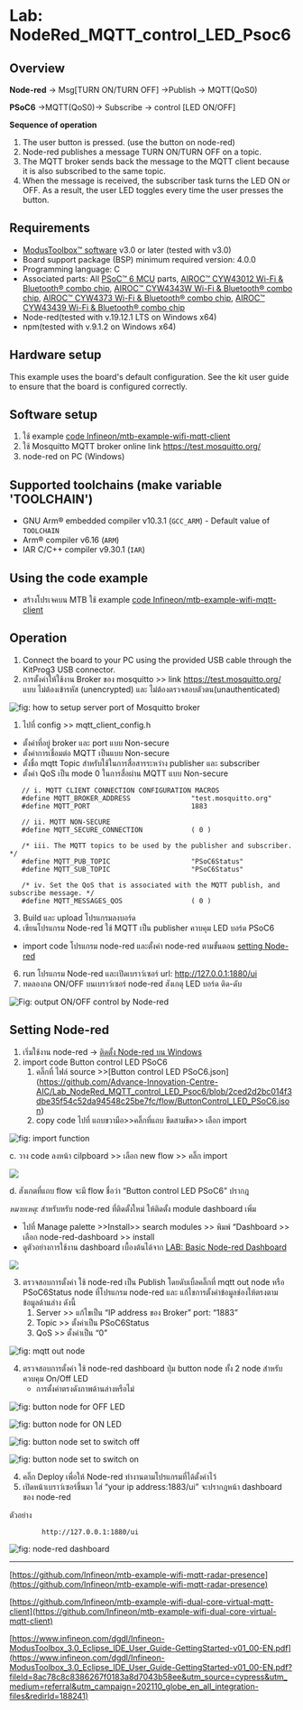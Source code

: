 # Lab: NodeRed_MQTT_control_LED_Psoc6

## **Overview**

**Node-red** → Msg[TURN ON/TURN OFF] →Publish → MQTT(QoS0)

**PSoC6** →MQTT(QoS0)→ Subscribe → control [LED ON/OFF]


**Sequence of operation**

1. The user button is pressed. (use the button on node-red)
2. Node-red publishes a message TURN ON/TURN OFF  on a topic.
3. The MQTT broker sends back the message to the MQTT client because it is also subscribed to the same topic.
4. When the message is received, the subscriber task turns the LED ON or OFF. As a result, the user LED toggles every time the user presses the button.



## Requirements
- [ModusToolbox™ software](https://www.infineon.com/modustoolbox) v3.0 or later (tested with v3.0)
- Board support package (BSP) minimum required version: 4.0.0
- Programming language: C
- Associated parts: All [PSoC™ 6 MCU](https://www.infineon.com/PSoC6) parts, [AIROC™ CYW43012 Wi-Fi & Bluetooth® combo chip](https://www.infineon.com/cms/en/product/wireless-connectivity/airoc-wi-fi-plus-bluetooth-combos/cyw43012), [AIROC™ CYW4343W Wi-Fi & Bluetooth® combo chip](https://www.infineon.com/cms/en/product/wireless-connectivity/airoc-wi-fi-plus-bluetooth-combos/cyw4343w/), [AIROC™ CYW4373 Wi-Fi & Bluetooth® combo chip](https://www.infineon.com/cms/en/product/wireless-connectivity/airoc-wi-fi-plus-bluetooth-combos/cyw4373/), [AIROC™ CYW43439 Wi-Fi & Bluetooth® combo chip](https://www.infineon.com/cms/en/product/wireless-connectivity/airoc-wi-fi-plus-bluetooth-combos/cyw43439/)
- Node-red(tested with v.19.12.1 LTS on Windows x64)
- npm(tested with v.9.1.2 on Windows x64)

## **Hardware setup**

This example uses the board's default configuration. See the kit user guide to ensure that the board is configured correctly.

## **Software setup**
1. ใช้ example [code Infineon/mtb-example-wifi-mqtt-client](https://github.com/Infineon/mtb-example-wifi-mqtt-client)
2. ใช้ Mosquitto MQTT broker online link https://test.mosquitto.org/
3. node-red on PC (Windows)
## **Supported toolchains (make variable 'TOOLCHAIN')**
- GNU Arm® embedded compiler v10.3.1 (`GCC_ARM`) - Default value of `TOOLCHAIN`
- Arm® compiler v6.16 (`ARM`)
- IAR C/C++ compiler v9.30.1 (`IAR`)

## **Using the code example**
- สร้างโปรเจคบน MTB ใช้ example [code Infineon/mtb-example-wifi-mqtt-client](https://github.com/Infineon/mtb-example-wifi-mqtt-client)
## **Operation**
1. Connect the board to your PC using the provided USB cable through the KitProg3 USB connector.
2. การตั้งค่าให้ใช้งาน Broker ของ mosquitto >> link https://test.mosquitto.org/ แบบ ไม่ต้องเข้ารหัส (unencrypted) และ ไม่ต้องตรวจสอบตัวตน(unauthenticated) 

![fig: how to setup server port of Mosquitto broker](https://paper-attachments.dropboxusercontent.com/s_DE46169648EC1184505F0FEE30B79C93229F6F5C4674567BCFF38BB678D2F8D7_1681979509506_Untitled.png)

  1. ไปที่ config >> mqtt_client_config.h
   - ตั้งค่าที่อยู่ broker และ port แบบ Non-secure 
   - ตั้งค่าการเชื่อมต่อ MQTT เป็นแบบ Non-secure 
   - ตั้งชื่อ mqtt Topic สำหรับใช้ในการสื่อสารระหว่าง  publisher และ subscriber 
   - ตั้งค่า QoS เป็น mode 0 ในการสื่อผ่าน MQTT แบบ Non-secure
        
        
 `````  
    // i. MQTT CLIENT CONNECTION CONFIGURATION MACROS
    #define MQTT_BROKER_ADDRESS               "test.mosquitto.org"
    #define MQTT_PORT                         1883
    
    // ii. MQTT NON-SECURE
    #define MQTT_SECURE_CONNECTION            ( 0 )
    
    /* iii. The MQTT topics to be used by the publisher and subscriber. */
    #define MQTT_PUB_TOPIC                    "PSoC6Status"
    #define MQTT_SUB_TOPIC                    "PSoC6Status"
    
    /* iv. Set the QoS that is associated with the MQTT publish, and subscribe message. */
    #define MQTT_MESSAGES_QOS                 ( 0 )

`````

3. Build และ upload โปรแกรมลงบอร์ด 
4. เขียนโปรแกรม Node-red ใช้ MQTT  เป็น publisher ควบคุม LED บอร์ด PSoC6 
 - import code โปรแกรม node-red และตั้งค่า node-red ตามขั้นตอน [setting Node-red](https://www.dropbox.com/scl/fi/u3asndwvf30y1gog2t6lp/BDH_mtb_example-node-red_control_leb_psoc6_via_mqtt.paper?dl=0&rlkey=vqr4wopa8oxgyw5ug59u624sp#:uid=879208286062881172009041&h2=Setting-Node-red) 
6. run โปรแกรม Node-red และเปิดเบราว์เซอร์ url: http://127.0.0.1:1880/ui
7. ทดลองกด ON/OFF บนเบราว์เซอร์ node-red สังเกตุ LED บอร์ด ติด-ดับ 


![Fig: output ON/OFF control by Node-red](https://paper-attachments.dropboxusercontent.com/s_DE46169648EC1184505F0FEE30B79C93229F6F5C4674567BCFF38BB678D2F8D7_1681982082489_image.png)


## **Setting Node-red** 
1. เริ่มใช้งาน  node-red → [ติดตั้ง Node-red บน Windows](https://github.com/Advance-Innovation-Centre-AIC/EE_Curriculum/blob/main/term2_65_EMB62_IoT/LAB01/Get_started_Node-red.md#%E0%B8%95%E0%B8%B4%E0%B8%94%E0%B8%95%E0%B8%B1%E0%B9%89%E0%B8%87-node-red-%E0%B8%9A%E0%B8%99-windows)
2. import code Button control LED PSoC6
    1. คลิ๊กที่ ไฟล์ source >>\[Button control LED PSoC6.json](https://github.com/Advance-Innovation-Centre-AIC/Lab_NodeRed_MQTT_control_LED_Psoc6/blob/2ced2d2bc014f3dbe35f54c52da94548c25be7fc/flow/ButtonControl_LED_PSoC6.json)
    2. copy code ไปที่ แถบขวามือ>>คลิ๊กที่แถบ ขีดสามขีด>> เลือก import


![fig: import function](https://camo.githubusercontent.com/5a37c5f182695a69f125fdd207bf995385cf5c8d6ab5ed87048e6928f4595c9e/68747470733a2f2f70617065722d6174746163686d656e74732e64726f70626f7875736572636f6e74656e742e636f6d2f735f453532434539363336434332314535344342373834434341384132374342353633354439364536373037383033364238413842393236444142443634383644365f313637363139383932383536355f556e7469746c65642e706e67)



   c. วาง code ลงหน้า cilpboard >> เลือก new flow >> คลิ๊ก import
    
![](https://camo.githubusercontent.com/a8fbe0623c069fe495f9b36538e32d60a5f637ba013be3131af2ea78ab35c78f/68747470733a2f2f70617065722d6174746163686d656e74732e64726f70626f7875736572636f6e74656e742e636f6d2f735f453532434539363336434332314535344342373834434341384132374342353633354439364536373037383033364238413842393236444142443634383644365f313637363139393230363238375f556e7469746c65642e706e67)



   d. สังเกตที่แถบ flow จะมี flow ชื่อว่า “Button control LED PSoC6” ปรากฎ

*หมายเหตุ:* สำหรับหรับ node-red ที่ติดตั้งใหม่ ให้ติดตั้ง module dashboard เพิ่ม 

   - ไปที่ Manage palette >>Install>> search modules >> พิมพ์ “Dashboard >> เลือก node-red-dashboard >> install
   - ดูตัวอย่างการใช้งาน dashboard เบื้องต้นได้จาก [LAB: Basic Node-red Dashboard](https://github.com/Advance-Innovation-Centre-AIC/EE_Curriculum/tree/main/term2_65_EMB64_Applied_ES/LAB11#lab11-basic-node-red-dashboard)
 
 
![](https://paper-attachments.dropboxusercontent.com/s_DE46169648EC1184505F0FEE30B79C93229F6F5C4674567BCFF38BB678D2F8D7_1683012990126_image.png)


    
3. ตรวจสอบการตั้งค่า ใช้ node-red เป็น Publish โดยดับเบิ้ลคลิ๊กที่ mqtt out node หรือ PSoC6Status node ที่โปรแกรม node-red และ แก้ไขการตั้งค่าข้อมูลช่องให้ตรงตามข้อมูลด้านล่าง ดังนี้
    1. Server >> แก้ไขเป็น “IP address ของ Broker” port: “1883”
    2. Topic >> ตั้งค่าเป็น PSoC6Status
    3. QoS >> ตั้งค่าเป็น “0”

![fig: mqtt out node](https://paper-attachments.dropboxusercontent.com/s_DE46169648EC1184505F0FEE30B79C93229F6F5C4674567BCFF38BB678D2F8D7_1683013295944_image.png)



4. ตรวจสอบการตั้งค่า ใช้ node-red dashboard ปุ่ม button node ทั้ง 2 node สำหรับควบคุม On/Off LED 
   - การตั้งค่าตรงดังภาพด้านล่างหรือไม่ 
    



![fig: button node for OFF LED](https://paper-attachments.dropboxusercontent.com/s_DE46169648EC1184505F0FEE30B79C93229F6F5C4674567BCFF38BB678D2F8D7_1683013661342_image.png)


![fig: button node for ON LED](https://paper-attachments.dropboxusercontent.com/s_DE46169648EC1184505F0FEE30B79C93229F6F5C4674567BCFF38BB678D2F8D7_1683013674573_image.png)

![fig: button node set to switch off](https://paper-attachments.dropboxusercontent.com/s_DE46169648EC1184505F0FEE30B79C93229F6F5C4674567BCFF38BB678D2F8D7_1681980738044_Untitled.png)

![fig: button node set to switch on](https://paper-attachments.dropboxusercontent.com/s_DE46169648EC1184505F0FEE30B79C93229F6F5C4674567BCFF38BB678D2F8D7_1681980818819_Untitled.png)



4. คลิ๊ก Deploy เพื่อให้ Node-red ทำงานตามโปรแกรมที่ได้ตั้งค่าไว้
5. เปิดหน้าเบราว์เซอร์ขึ้นมา ใส่ “your ip address:1883/ui” จะปรากฎหน้า dashboard ของ node-red

ตัวอย่าง
`````
        http://127.0.0.1:1880/ui
`````


![fig: node-red dashboard](https://paper-attachments.dropboxusercontent.com/s_DE46169648EC1184505F0FEE30B79C93229F6F5C4674567BCFF38BB678D2F8D7_1681981115605_image.png)







----------




[https://github.com/Infineon/mtb-example-wifi-mqtt-radar-presence](https://github.com/Infineon/mtb-example-wifi-mqtt-radar-presence)

[https://github.com/Infineon/mtb-example-wifi-dual-core-virtual-mqtt-client](https://github.com/Infineon/mtb-example-wifi-dual-core-virtual-mqtt-client)

[https://www.infineon.com/dgdl/Infineon-ModusToolbox_3.0_Eclipse_IDE_User_Guide-GettingStarted-v01_00-EN.pdf](https://www.infineon.com/dgdl/Infineon-ModusToolbox_3.0_Eclipse_IDE_User_Guide-GettingStarted-v01_00-EN.pdf?fileId=8ac78c8c8386267f0183a8d7043b58ee&utm_source=cypress&utm_medium=referral&utm_campaign=202110_globe_en_all_integration-files&redirId=188241)


